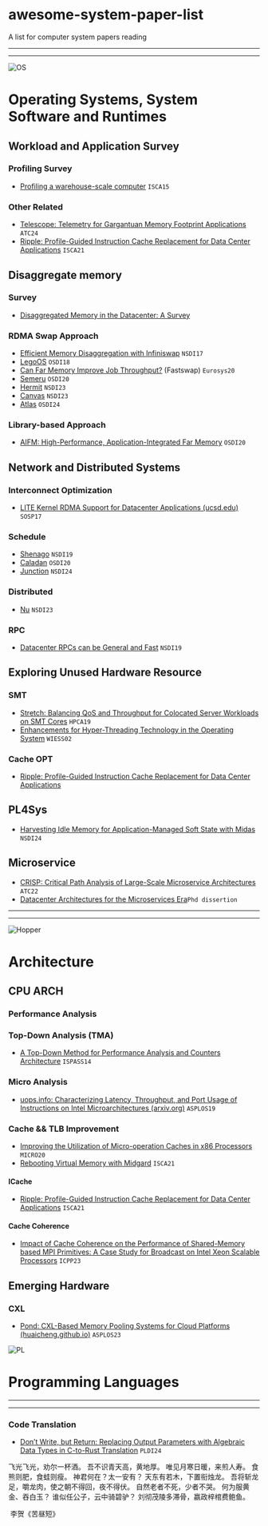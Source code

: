 # awesome-system-paper-list
A list for computer system papers reading

----
----

![OS](images/225px-Tux.svg.png)

# Operating Systems, System Software and Runtimes

## Workload and Application Survey

### Profiling Survey

- [Profiling a warehouse-scale computer](https://dl.acm.org/doi/pdf/10.1145/2749469.2750392) `ISCA15`

### Other Related

- [Telescope: Telemetry for Gargantuan   Memory Footprint Applications](https://www.usenix.org/system/files/atc24-nair.pdf) `ATC24`
- [Ripple: Profile-Guided Instruction Cache Replacement for Data Center Applications](https://par.nsf.gov/servlets/purl/10271670) `ISCA21`

## Disaggregate memory

### Survey

- [Disaggregated Memory in the Datacenter: A Survey](https://ieeexplore.ieee.org/stamp/stamp.jsp?arnumber=10056149)

### RDMA Swap Approach

- [Efficient Memory Disaggregation with Infiniswap](https://www.usenix.org/system/files/conference/nsdi17/nsdi17-gu.pdf)  `NSDI17`
- [LegoOS](https://www.usenix.org/system/files/osdi18-shan.pdf) `OSDI18`
- [Can Far Memory Improve Job Throughput?](https://dl.acm.org/doi/pdf/10.1145/3342195.3387522)  (Fastswap)  `Eurosys20`
- [Semeru](https://par.nsf.gov/servlets/purl/10227338) `OSDI20`
- [Hermit](https://www.usenix.org/system/files/nsdi23-qiao.pdf) `NSDI23`
- [Canvas](https://www.usenix.org/system/files/nsdi23-wang-chenxi.pdf) `NSDI23`
- [Atlas](https://www.usenix.org/system/files/osdi24-chen-lei.pdf) `OSDI24`

### Library-based Approach

- [AIFM: High-Performance, Application-Integrated Far Memory](https://www.usenix.org/system/files/osdi20-ruan.pdf) `OSDI20`



## Network and Distributed Systems

### Interconnect Optimization

- [LITE Kernel RDMA Support for Datacenter Applications (ucsd.edu)](https://cseweb.ucsd.edu/~yiying/LITE-sosp17.pdf) `SOSP17`

### Schedule

- [Shenago](https://www.usenix.org/system/files/nsdi19-ousterhout.pdf) `NSDI19`
- [Caladan](https://www.usenix.org/system/files/osdi20-fried.pdf) `OSDI20`
- [Junction](https://www.usenix.org/system/files/nsdi24-fried.pdf) `NSDI24`

### Distributed

- [Nu](https://www.usenix.org/system/files/nsdi23-ruan.pdf) `NSDI23`

### RPC

- [Datacenter RPCs can be General and Fast](https://www.usenix.org/system/files/nsdi19-kalia.pdf) `NSDI19`



## Exploring Unused Hardware Resource

### SMT

- [ Stretch: Balancing QoS and Throughput for Colocated Server Workloads on SMT Cores](https://ease-lab.github.io/ease_website/pubs/STRETCH_HPCA19.pdf) `HPCA19`
- [Enhancements for Hyper-Threading Technology in the Operating System](https://www.usenix.org/legacy/publications/library/proceedings/wiess02/tech/full_papers/nakajima/nakajima.pdf) `WIESS02`

### Cache OPT

- [Ripple: Profile-Guided Instruction Cache Replacement for Data Center Applications](https://par.nsf.gov/servlets/purl/10271670) 

## PL4Sys

- [Harvesting Idle Memory for Application-Managed  Soft State with Midas](https://www.usenix.org/system/files/nsdi24-qiao.pdf) `NSDI24`



## Microservice

- [CRISP: Critical Path Analysis of Large-Scale  Microservice Architectures](https://www.usenix.org/system/files/atc22-zhang-zhizhou.pdf) `ATC22`
- [Datacenter Architectures for the Microservices Era](https://deepblue.lib.umich.edu/bitstream/handle/2027.42/167978/miramir_1.pdf?sequence=1)`Phd dissertion`

----
----

![Hopper](images/nvidia-mgx-hopper-nvl-ai-inference-server.jpg)
# Architecture

## CPU ARCH

### Performance Analysis

### Top-Down Analysis (TMA)

- [A Top-Down Method for Performance Analysis and Counters Architecture](https://rcs.uwaterloo.ca/~ali/cs854-f23/papers/topdown.pdf) `ISPASS14`

### Micro Analysis

- [uops.info: Characterizing Latency, Throughput, and Port Usage of Instructions on Intel Microarchitectures (arxiv.org)](https://arxiv.org/pdf/1810.04610) `ASPLOS19`

### Cache && TLB Improvement

- [Improving the Utilization of Micro-operation Caches in x86 Processors](https://jbk5155.github.io/publications/MICRO_2020.pdf) `MICRO20`
- [Rebooting Virtual Memory with Midgard](https://www.cs.yale.edu/homes/abhishek/sidgupta-isca21.pdf) `ISCA21`

#### ICache

- [Ripple: Profile-Guided Instruction Cache Replacement for Data Center Applications](https://par.nsf.gov/servlets/purl/10271670) `ISCA21`

#### Cache Coherence
- [Impact of Cache Coherence on the Performance of
 Shared-Memory based MPI Primitives: A Case Study for
 Broadcast on Intel Xeon Scalable Processors](https://dl.acm.org/doi/pdf/10.1145/3605573.3605616) `ICPP23`

## Emerging Hardware 

### CXL

- [Pond: CXL-Based Memory Pooling Systems for Cloud Platforms (huaicheng.github.io)](https://huaicheng.github.io/p/asplos23-pond.pdf) `ASPLOS23`




![PL](images/sigplan-m-logo.png)



# Programming Languages


----
----

### Code Translation

- [Don’t Write, but Return: Replacing Output Parameters with Algebraic Data Types in C-to-Rust Translation](https://dl.acm.org/doi/pdf/10.1145/3656406) `PLDI24`





飞光飞光，劝尔一杯酒。
吾不识青天高，黄地厚。
唯见月寒日暖，来煎人寿。
食熊则肥，食蛙则瘦。
神君何在？太一安有？
天东有若木，下置衔烛龙。
吾将斩龙足，嚼龙肉，使之朝不得回，夜不得伏。
自然老者不死，少者不哭。
何为服黄金、吞白玉？
谁似任公子，云中骑碧驴？
刘彻茂陵多滞骨，嬴政梓棺费鲍鱼。

​					李贺《苦昼短》